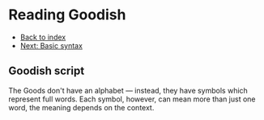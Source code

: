 # Reading Goodish

* [Back to index](../index.md)
* [Next: Basic syntax](syntax.md)

## Goodish script

The Goods don't have an alphabet — instead, they have symbols which represent full words. Each symbol, however,
can mean more than just one word, the meaning depends on the context. 
